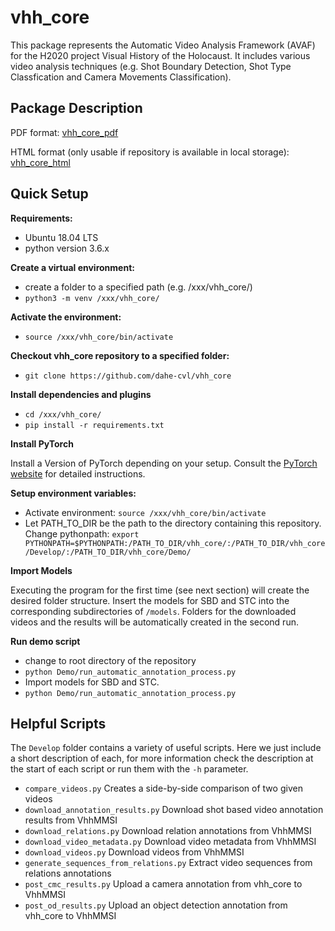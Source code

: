 # vhh_core

This package represents the Automatic Video Analysis Framework (AVAF) for the H2020 project Visual History of the 
Holocaust. It includes various video analysis techniques (e.g. Shot Boundary Detection, Shot Type Classfication and 
Camera Movements Classification).

## Package Description

PDF format: [vhh_core_pdf](https://github.com/dahe-cvl/vhh_core/blob/master/ApiSphinxDocumentation/build/latex/vhhcorepackageautomaticvideoanalysisframeworkvhh_core.pdf)
    
HTML format (only usable if repository is available in local storage): [vhh_core_html](https://github.com/dahe-cvl/vhh_core/blob/master/ApiSphinxDocumentation/build/html/index.html)

## Quick Setup

**Requirements:**

   * Ubuntu 18.04 LTS
   * python version 3.6.x

**Create a virtual environment:**

   * create a folder to a specified path (e.g. /xxx/vhh_core/)
   * ```python3 -m venv /xxx/vhh_core/```

**Activate the environment:**

   * ```source /xxx/vhh_core/bin/activate```

**Checkout vhh_core repository to a specified folder:**

   * ```git clone https://github.com/dahe-cvl/vhh_core```

**Install dependencies and plugins**

   * ```cd /xxx/vhh_core/```
   * ```pip install -r requirements.txt```
    
**Install PyTorch**

Install a Version of PyTorch depending on your setup. Consult the [PyTorch website](https://pytorch.org/get-started/locally/) for detailed instructions.

**Setup environment variables:**

   * Activate environment: ```source /xxx/vhh_core/bin/activate```
   * Let PATH_TO_DIR be the path to the directory containing this repository. Change pythonpath:
    ```export PYTHONPATH=$PYTHONPATH:/PATH_TO_DIR/vhh_core/:/PATH_TO_DIR/vhh_core/Develop/:/PATH_TO_DIR/vhh_core/Demo/```
   
**Import Models**

Executing the program for the first time (see next section) will create the desired folder structure. Insert the models for SBD and STC into the corresponding subdirectories of ```/models```.
Folders for the downloaded videos and the results will be automatically created in the second run.
   
**Run demo script**

   * change to root directory of the repository
   * ```python Demo/run_automatic_annotation_process.py```
   * Import models for SBD and STC.
   * ```python Demo/run_automatic_annotation_process.py```


## Helpful Scripts
The `Develop` folder contains a variety of useful scripts. Here we just include a short description of each, for more information check the description at the start of each script or run them with the `-h` parameter.

* `compare_videos.py` Creates a side-by-side comparison of two given videos
* `download_annotation_results.py` Download shot based video annotation results from VhhMMSI 
* `download_relations.py` Download relation annotations from VhhMMSI
* `download_video_metadata.py` Download video metadata from VhhMMSI
* `download_videos.py` Download videos from VhhMMSI
* `generate_sequences_from_relations.py` Extract video sequences from relations annotations
* `post_cmc_results.py` Upload a camera annotation from vhh_core to VhhMMSI
* `post_od_results.py` Upload an object detection annotation from vhh_core to VhhMMSI